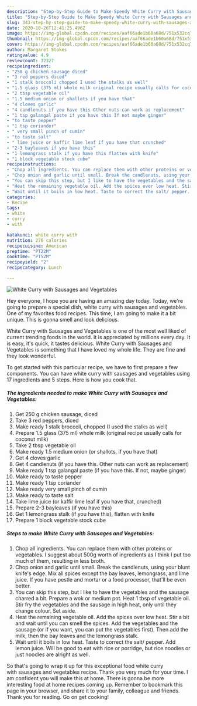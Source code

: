 ```yaml
---
description: "Step-by-Step Guide to Make Speedy White Curry with Sausages and Vegetables"
title: "Step-by-Step Guide to Make Speedy White Curry with Sausages and Vegetables"
slug: 343-step-by-step-guide-to-make-speedy-white-curry-with-sausages-and-vegetables
date: 2020-10-26T12:41:25.496Z
image: https://img-global.cpcdn.com/recipes/aaf66ade1b60a68d/751x532cq70/white-curry-with-sausages-and-vegetables-recipe-main-photo.jpg
thumbnail: https://img-global.cpcdn.com/recipes/aaf66ade1b60a68d/751x532cq70/white-curry-with-sausages-and-vegetables-recipe-main-photo.jpg
cover: https://img-global.cpcdn.com/recipes/aaf66ade1b60a68d/751x532cq70/white-curry-with-sausages-and-vegetables-recipe-main-photo.jpg
author: Margaret Stokes
ratingvalue: 4.9
reviewcount: 32327
recipeingredient:
- "250 g chicken sausage diced"
- "3 red peppers diced"
- "1 stalk broccoli chopped I used the stalks as well"
- "1.5 glass (375 ml) whole milk original recipe usually calls for coconut milk"
- "2 tbsp vegetable oil"
- "1.5 medium onion or shallots if you have that"
- "4 cloves garlic"
- "4 candlenuts if you have this Other nuts can work as replacement"
- "1 tsp galangal paste if you have this If not maybe ginger"
- "to taste pepper"
- "1 tsp coriander"
- " very small pinch of cumin"
- "to taste salt"
- " lime juice or kaffir lime leaf if you have that crunched"
- "2-3 bayleaves if you have this"
- "1 lemongrass stalk if you have this flatten with knife"
- "1 block vegetable stock cube"
recipeinstructions:
- "Chop all ingredients. You can replace them with other proteins or vegetables. I suggest about 500g worth of ingredients as I think I put too much of them, resulting in less broth."
- "Chop onion and garlic until small. Break the candlenuts, using your blunt knife&#39;s edge. Mix all spices except the bay leaves, lemongrass, and lime juice. If you have pestle and mortar or a food processor, that&#39;ll be even better."
- "You can skip this step, but I like to have the vegetables and the sausage charred a bit. Prepare a wok or medium pot. Heat 1 tbsp of vegetable oil. Stir fry the vegetables and the sausage in high heat, only until they change colour. Set aside."
- "Heat the remaining vegetable oil. Add the spices over low heat. Stir a bit and wait until you can smell the spices. Add the vegetables and the sausage (or if you want, you can put the vegetables first). Then add the milk, then the bay leaves and the lemongrass stalk."
- "Wait until it boils in low heat. Taste to correct the salt/ pepper. Add lemon juice. Will be good to eat with rice or porridge, but rice noodles or just noodles are alright as well."
categories:
- Recipe
tags:
- white
- curry
- with

katakunci: white curry with 
nutrition: 276 calories
recipecuisine: American
preptime: "PT22M"
cooktime: "PT52M"
recipeyield: "2"
recipecategory: Lunch

---
```



![White Curry with Sausages and Vegetables](https://img-global.cpcdn.com/recipes/aaf66ade1b60a68d/751x532cq70/white-curry-with-sausages-and-vegetables-recipe-main-photo.jpg)

Hey everyone, I hope you are having an amazing day today. Today, we're going to prepare a special dish, white curry with sausages and vegetables. One of my favorites food recipes. This time, I am going to make it a bit unique. This is gonna smell and look delicious.

White Curry with Sausages and Vegetables is one of the most well liked of current trending foods in the world. It is appreciated by millions every day. It is easy, it's quick, it tastes delicious. White Curry with Sausages and Vegetables is something that I have loved my whole life. They are fine and they look wonderful.




To get started with this particular recipe, we have to first prepare a few components. You can have white curry with sausages and vegetables using 17 ingredients and 5 steps. Here is how you cook that.

<!--inarticleads1-->

##### The ingredients needed to make White Curry with Sausages and Vegetables:

1. Get 250 g chicken sausage, diced
1. Take 3 red peppers, diced
1. Make ready 1 stalk broccoli, chopped (I used the stalks as well)
1. Prepare 1.5 glass (375 ml) whole milk (original recipe usually calls for coconut milk)
1. Take 2 tbsp vegetable oil
1. Make ready 1.5 medium onion (or shallots, if you have that)
1. Get 4 cloves garlic
1. Get 4 candlenuts (if you have this. Other nuts can work as replacement)
1. Make ready 1 tsp galangal paste (if you have this. If not, maybe ginger)
1. Make ready to taste pepper
1. Make ready 1 tsp coriander
1. Make ready  very small pinch of cumin
1. Make ready to taste salt
1. Take  lime juice (or kaffir lime leaf if you have that, crunched)
1. Prepare 2-3 bayleaves (if you have this)
1. Get 1 lemongrass stalk (if you have this), flatten with knife
1. Prepare 1 block vegetable stock cube




<!--inarticleads2-->

##### Steps to make White Curry with Sausages and Vegetables:

1. Chop all ingredients. You can replace them with other proteins or vegetables. I suggest about 500g worth of ingredients as I think I put too much of them, resulting in less broth.
1. Chop onion and garlic until small. Break the candlenuts, using your blunt knife&#39;s edge. Mix all spices except the bay leaves, lemongrass, and lime juice. If you have pestle and mortar or a food processor, that&#39;ll be even better.
1. You can skip this step, but I like to have the vegetables and the sausage charred a bit. Prepare a wok or medium pot. Heat 1 tbsp of vegetable oil. Stir fry the vegetables and the sausage in high heat, only until they change colour. Set aside.
1. Heat the remaining vegetable oil. Add the spices over low heat. Stir a bit and wait until you can smell the spices. Add the vegetables and the sausage (or if you want, you can put the vegetables first). Then add the milk, then the bay leaves and the lemongrass stalk.
1. Wait until it boils in low heat. Taste to correct the salt/ pepper. Add lemon juice. Will be good to eat with rice or porridge, but rice noodles or just noodles are alright as well.




So that's going to wrap it up for this exceptional food white curry with sausages and vegetables recipe. Thank you very much for your time. I am confident you will make this at home. There is gonna be more interesting food at home recipes coming up. Remember to bookmark this page in your browser, and share it to your family, colleague and friends. Thank you for reading. Go on get cooking!

